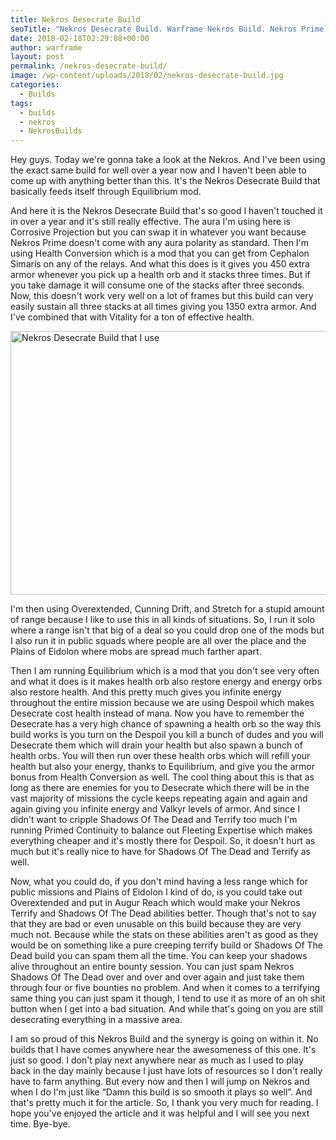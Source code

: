 ```yaml
---
title: Nekros Desecrate Build
seoTitle: "Nekros Desecrate Build. Warframe Nekros Build. Nekros Prime Build."
date: 2018-02-18T02:29:08+00:00
author: warframe
layout: post
permalink: /nekros-desecrate-build/
image: /wp-content/uploads/2018/02/nekros-desecrate-build.jpg
categories:
  - Builds
tags:
  - builds
  - nekros
  - NekrosBuilds
---
```

Hey guys. Today we're gonna take a look at the Nekros. And I've been using the exact same build for well over a year now and I haven't been able to come up with anything better than this. It's the Nekros Desecrate Build that basically feeds itself through Equilibrium mod.<!--more-->

And here it is the Nekros Desecrate Build that's so good I haven't touched it in over a year and it's still really effective. The aura I'm using here is Corrosive Projection but you can swap it in whatever you want because Nekros Prime doesn't come with any aura polarity as standard. Then I'm using Health Conversion which is a mod that you can get from Cephalon Simaris on any of the relays. And what this does is it gives you 450 extra armor whenever you pick up a health orb and it stacks three times. But if you take damage it will consume one of the stacks after three seconds. Now, this doesn't work very well on a lot of frames but this build can very easily sustain all three stacks at all times giving you 1350 extra armor. And I've combined that with Vitality for a ton of effective health.

<img src="https://warframeblog.com/wp-content/uploads/2018/02/warframe-nekros-desecrate-build-1024x576.png" title="Warframe Nekros Desecrate Build" alt="Nekros Desecrate Build that I use" width="750" height="422" class="alignnone size-large wp-image-900" srcset="https://warframeblog.com/wp-content/uploads/2018/02/warframe-nekros-desecrate-build-1024x576.png 1024w, https://warframeblog.com/wp-content/uploads/2018/02/warframe-nekros-desecrate-build-300x169.png 300w, https://warframeblog.com/wp-content/uploads/2018/02/warframe-nekros-desecrate-build-768x432.png 768w" sizes="(max-width: 750px) 100vw, 750px" />

I'm then using Overextended, Cunning Drift, and Stretch for a stupid amount of range because I like to use this in all kinds of situations. So, I run it solo where a range isn't that big of a deal so you could drop one of the mods but I also run it in public squads where people are all over the place and the Plains of Eidolon where mobs are spread much farther apart.

Then I am running Equilibrium which is a mod that you don't see very often and what it does is it makes health orb also restore energy and energy orbs also restore health. And this pretty much gives you infinite energy throughout the entire mission because we are using Despoil which makes Desecrate cost health instead of mana. Now you have to remember the Desecrate has a very high chance of spawning a health orb so the way this build works is you turn on the Despoil you kill a bunch of dudes and you will Desecrate them which will drain your health but also spawn a bunch of health orbs. You will then run over these health orbs which will refill your health but also your energy, thanks to Equilibrium, and give you the armor bonus from Health Conversion as well. The cool thing about this is that as long as there are enemies for you to Desecrate which there will be in the vast majority of missions the cycle keeps repeating again and again and again giving you infinite energy and Valkyr levels of armor. And since I didn't want to cripple Shadows Of The Dead and Terrify too much I'm running Primed Continuity to balance out Fleeting Expertise which makes everything cheaper and it's mostly there for Despoil. So, it doesn't hurt as much but it's really nice to have for Shadows Of The Dead and Terrify as well.

Now, what you could do, if you don't mind having a less range which for public missions and Plains of Eidolon I kind of do, is you could take out Overextended and put in Augur Reach which would make your Nekros Terrify and Shadows Of The Dead abilities better. Though that's not to say that they are bad or even unusable on this build because they are very much not. Because while the stats on these abilities aren't as good as they would be on something like a pure creeping terrify build or Shadows Of The Dead build you can spam them all the time. You can keep your shadows alive throughout an entire bounty session. You can just spam Nekros Shadows Of The Dead over and over and over again and just take them through four or five bounties no problem. And when it comes to a terrifying same thing you can just spam it though, I tend to use it as more of an oh shit button when I get into a bad situation. And while that's going on you are still desecrating everything in a massive area.

I am so proud of this Nekros Build and the synergy is going on within it. No builds that I have comes anywhere near the awesomeness of this one. It's just so good. I don't play next anywhere near as much as I used to play back in the day mainly because I just have lots of resources so I don't really have to farm anything. But every now and then I will jump on Nekros and when I do I'm just like &#8220;Damn this build is so smooth it plays so well&#8221;. And that's pretty much it for the article. So, I thank you very much for reading. I hope you've enjoyed the article and it was helpful and I will see you next time. Bye-bye.
